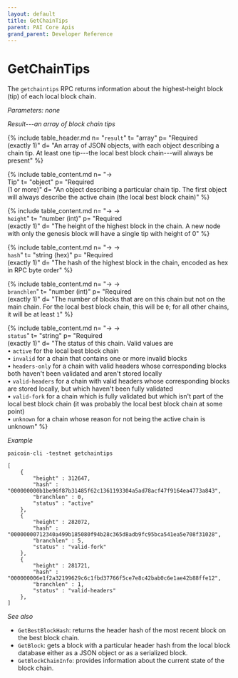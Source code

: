 ```yaml
---
layout: default
title: GetChainTips
parent: PAI Core Apis
grand_parent: Developer Reference
---
```


GetChainTips
========================

The `getchaintips` RPC returns information about the highest-height block (tip) of each local block chain.

*Parameters: none*

*Result---an array of block chain tips*

{% include table_header.md
  n= "`result`"
  t= "array"
  p= "Required<br>(exactly 1)"
  d= "An array of JSON objects, with each object describing a chain tip.  At least one tip---the local best block chain---will always be present"
%}

{% include table_content.md
  n= "→<br>Tip"
  t= "object"
  p= "Required<br>(1 or more)"
  d= "An object describing a particular chain tip.  The first object will always describe the active chain (the local best block chain)"
%}

{% include table_content.md
  n= "→ →<br>`height`"
  t= "number (int)"
  p= "Required<br>(exactly 1)"
  d= "The height of the highest block in the chain.  A new node with only the genesis block will have a single tip with height of 0"
%}

{% include table_content.md
  n= "→ →<br>`hash`"
  t= "string (hex)"
  p= "Required<br>(exactly 1)"
  d= "The hash of the highest block in the chain, encoded as hex in RPC byte order"
%}

{% include table_content.md
  n= "→ →<br>`branchlen`"
  t= "number (int)"
  p= "Required<br>(exactly 1)"
  d= "The number of blocks that are on this chain but not on the main chain.  For the local best block chain, this will be `0`; for all other chains, it will be at least `1`"
%}

{% include table_content.md
  n= "→ →<br>`status`"
  t= "string"
  p= "Required<br>(exactly 1)"
  d= "The status of this chain.  Valid values are <br>• `active` for the local best block chain<br>• `invalid` for a chain that contains one or more invalid blocks<br>• `headers-only`<!--noref--> for a chain with valid headers whose corresponding blocks both haven't been validated and aren't stored locally<br>• `valid-headers` for a chain with valid headers whose corresponding blocks are stored locally, but which haven't been fully validated<br>• `valid-fork` for a chain which is fully validated but which isn't part of the local best block chain (it was probably the local best block chain at some point)<br>• `unknown` for a chain whose reason for not being the active chain is unknown"
%}

*Example*

```
paicoin-cli -testnet getchaintips
```

```
[
    {
        "height" : 312647,
        "hash" : "000000000b1be96f87b31485f62c1361193304a5ad78acf47f9164ea4773a843",
        "branchlen" : 0,
        "status" : "active"
    },
    {
        "height" : 282072,
        "hash" : "00000000712340a499b185080f94b28c365d8adb9fc95bca541ea5e708f31028",
        "branchlen" : 5,
        "status" : "valid-fork"
    },
    {
        "height" : 281721,
        "hash" : "000000006e1f2a32199629c6c1fbd37766f5ce7e8c42bab0c6e1ae42b88ffe12",
        "branchlen" : 1,
        "status" : "valid-headers"
    },
]
```

*See also*

* `GetBestBlockHash`: returns the header hash of the most recent block on the best block chain.
* `GetBlock`:  gets a block with a particular header hash from the local block database either as a JSON object or as a serialized block.
* `GetBlockChainInfo`: provides information about the current state of the block chain.
